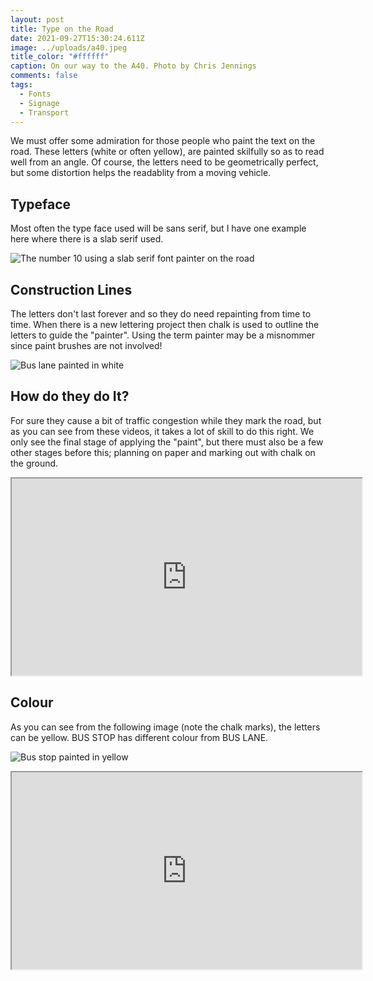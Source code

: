 ```yaml
---
layout: post
title: Type on the Road
date: 2021-09-27T15:30:24.611Z
image: ../uploads/a40.jpeg
title_color: "#ffffff"
caption: On our way to the A40. Photo by Chris Jennings
comments: false
tags:
  - Fonts
  - Signage
  - Transport
---
```

We must offer some admiration for those people who paint the text on the road. These letters (white or often yellow), are painted skilfully so as to read well from an angle. Of course, the letters need to be geometrically perfect, but some distortion helps the readablity from a moving vehicle.

## Typeface

Most often the type face used will be sans serif, but I have one example here where there is a slab serif used.

![The number 10 using a slab serif font painter on the road](../uploads/img_1266.jpeg "The number 10 using a slab serif font painter on the road")

## Construction Lines

The letters don't last forever and so they do need repainting from time to time. When there is a new lettering project then chalk is used to outline the letters to guide the "painter". Using the term painter may be a misnommer since paint brushes are not involved!

![Bus lane painted in white](../uploads/img_0642.jpeg "Bus lane painted in white")

## How do they do It?

For sure they cause a bit of traffic congestion while they mark the road, but as you can see from these videos, it takes a lot of skill to do this right. We only see the final stage of applying the "paint", but there must also be a few other stages before this; planning on paper and marking out with chalk on the ground.

<div class="video-box"><iframe width="560" height="315" src="https://www.youtube.com/embed/IC7VmzghjoI?rel=0" allow="accelerometer; autoplay; encrypted-media; gyroscope; picture-in-picture" allowfullscreen></iframe></div>

## Colour

As you can see from the following image (note the chalk marks), the letters can be yellow. BUS STOP has different colour from BUS LANE.

![Bus stop painted in yellow](../uploads/img_0637.jpeg "Bus stop painted in yellow")

<div class="video-box"><iframe width="560" height="315" src="https://www.youtube.com/embed/9iesYp2BpZ4?rel=0" allow="accelerometer; autoplay; encrypted-media; gyroscope; picture-in-picture" allowfullscreen></iframe></div>